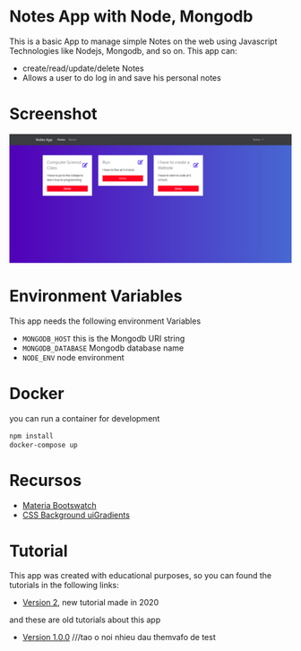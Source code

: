 # Notes App with Node, Mongodb
This is a basic App to manage simple Notes on the web using Javascript Technologies like Nodejs, Mongodb, and so on.
This app can:
- create/read/update/delete Notes
- Allows a user to do log in and save his personal notes

# Screenshot
![](docs/tasks.png)

# Environment Variables
This app needs the following environment Variables
* `MONGODB_HOST` this is the Mongodb URI string
* `MONGODB_DATABASE` Mongodb database name
* `NODE_ENV` node environment

# Docker
you can run a container for development
```
npm install 
docker-compose up 
```

# Recursos
* [Materia Bootswatch](https://www.bootstrapcdn.com/bootswatch/)
* [CSS Background uiGradients](https://uigradients.com/#Dull)

# Tutorial
This app was created with educational purposes, so you can found the tutorials in the following links:
* [Version 2](https://www.youtube.com/playlist?list=PLo5lAe9kQrwqUEXK7oQbzv63KsdODzuAy), new tutorial made in 2020

and these are old tutorials about this app
* [Version 1.0.0](https://youtu.be/-bI0diefasA)
///tao o noi nhieu dau themvafo de test
